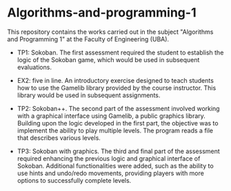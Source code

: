 # Algorithms-and-programming-1
This repository contains the works carried out in the subject "Algorithms and Programming 1" at the Faculty of Engineering (UBA).

- TP1: Sokoban. The first assessment required the student to establish the logic of the Sokoban game, which would be used in subsequent evaluations.

- EX2: five in line. An introductory exercise designed to teach students how to use the Gamelib library provided by the course instructor. This library would be used in subsequent assignments.

- TP2: Sokoban++. The second part of the assessment involved working with a graphical interface using Gamelib, a public graphics library. Building upon the logic developed in the first part, the objective was to implement the ability to play multiple levels. The program reads a file that describes various levels.

- TP3: Sokoban with graphics. The third and final part of the assessment required enhancing the previous logic and graphical interface of Sokoban. Additional functionalities were added, such as the ability to use hints and undo/redo movements, providing players with more options to successfully complete levels.
